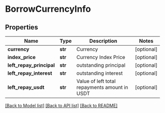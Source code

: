 # BorrowCurrencyInfo

## Properties
Name | Type | Description | Notes
------------ | ------------- | ------------- | -------------
**currency** | **str** | Currency | [optional] 
**index_price** | **str** | Currency Index Price | [optional] 
**left_repay_principal** | **str** | outstanding principal | [optional] 
**left_repay_interest** | **str** | outstanding interest | [optional] 
**left_repay_usdt** | **str** | Value of left total repayments amount in USDT | [optional] 

[[Back to Model list]](../README.md#documentation-for-models) [[Back to API list]](../README.md#documentation-for-api-endpoints) [[Back to README]](../README.md)


